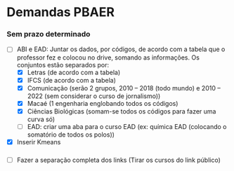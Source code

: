 # Demandas PBAER


### Sem prazo determinado

- [ ] ABI e EAD: Juntar os dados, por códigos, de acordo com a tabela que o professor fez e colocou no drive, somando as informações. Os conjuntos estão separados por:
    - [X] Letras (de acordo com a tabela)
    - [X] IFCS (de acordo com a tabela)
    - [X] Comunicação (serão 2 grupos, 2010 – 2018 (todo mundo) e 2010 – 2022 (sem considerar o curso de jornalismo))
    - [X] Macaé (1 engenharia englobando todos os códigos)
    - [X] Ciências Biológicas (somam-se todos os códigos para fazer uma curva só)
    - [ ] EAD: criar uma aba para o curso EAD (ex: química EAD (colocando o somatório de todos os polos))
- [X] Inserir Kmeans

###

- [ ] Fazer a separação completa dos links (Tirar os cursos do link público)
